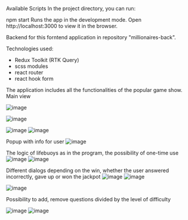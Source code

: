 Available Scripts
In the project directory, you can run:

npm start
Runs the app in the development mode.
Open http://localhost:3000 to view it in the browser.

Backend for this forntend application in repository "millionaires-back".

Technologies used:
- Redux Toolkit (RTK Query)
- scss modules
- react router
- react hook form

The application includes all the functionalities of the popular game show. Main view

![image](https://user-images.githubusercontent.com/94974541/193465633-a87ac62b-3698-4dc7-bbc5-70aa796bb1e1.png)

  
![image](https://user-images.githubusercontent.com/94974541/193465705-372729c8-37e4-4a8e-9c94-43f73f02b15a.png)


![image](https://user-images.githubusercontent.com/94974541/204151268-0affb234-7023-43f5-8f12-045d19a47f69.png)
![image](https://user-images.githubusercontent.com/94974541/204151284-9e5613fb-fab0-45be-a143-0bd735b2f3ca.png)

Popup with info for user
![image](https://user-images.githubusercontent.com/94974541/204151306-a2dda87e-4871-4d31-959c-7025d1fe1efd.png)

The logic of lifebuoys as in the program, the possibility of one-time use
![image](https://user-images.githubusercontent.com/94974541/204151340-e3ebc123-bf86-46b7-8bef-d89eefd71e91.png)
![image](https://user-images.githubusercontent.com/94974541/204151413-3da383f6-de0f-4936-bfe4-295c49312422.png)

Different dialogs depending on the win, whether the user answered incorrectly, gave up or won the jackpot
![image](https://user-images.githubusercontent.com/94974541/204151431-41877889-e44b-4f49-ab4a-6ce561a34de9.png)
![image](https://user-images.githubusercontent.com/94974541/204151651-92a93522-847f-4ec8-8253-5e43d5149b9f.png)


![image](https://user-images.githubusercontent.com/94974541/204151671-c17c5725-de5b-4df7-98d2-8e4ec4e40b01.png)

Possibility to add, remove questions divided by the level of difficulty

![image](https://user-images.githubusercontent.com/94974541/204151697-2865f0de-0e0c-4eaf-9c62-df5c4e14541f.png)
![image](https://user-images.githubusercontent.com/94974541/204151719-40edb3dc-03d0-42ce-9f52-f8043212b848.png)







